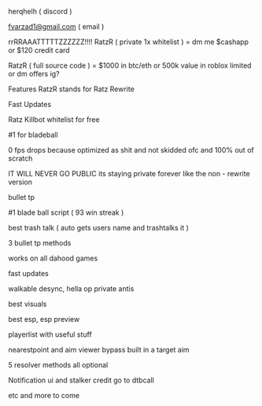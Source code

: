 herqhelh ( discord )

fvarzad1@gmail.com ( email )

$$$$rrRRAAATTTTTZZZZZZ!!!!
RatzR ( private 1x whitelist ) = dm me $cashapp or $120 credit card

RatzR ( full source code ) = $1000 in btc/eth or 500k value in roblox limited or dm offers ig?

Features
RatzR stands for Ratz Rewrite

Fast Updates

Ratz Killbot whitelist for free

#1 for bladeball

0 fps drops because optimized as shit and not skidded ofc and 100% out of scratch

IT WILL NEVER GO PUBLIC its staying private forever like the non - rewrite version

bullet tp

#1 blade ball script ( 93 win streak )

best trash talk ( auto gets users name and trashtalks it )

3 bullet tp methods

works on all dahood games

fast updates

walkable desync, hella op private antis

best visuals

best esp, esp preview

playerlist with useful stuff

nearestpoint and aim viewer bypass built in a target aim

5 resolver methods all optional

Notification ui and stalker credit go to dtbcall

etc and more to come
